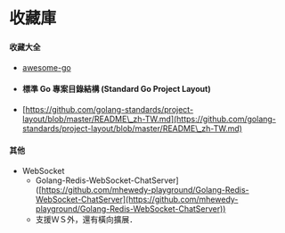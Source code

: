 # 收藏庫

###

#### 收藏大全

* [awesome-go](https://github.com/avelino/awesome-go)&#x20;
* #### 標準 Go 專案目錄結構 (Standard Go Project Layout)
* [https://github.com/golang-standards/project-layout/blob/master/README\_zh-TW.md](https://github.com/golang-standards/project-layout/blob/master/README\_zh-TW.md)

#### 其他

####

* WebSocket
  * Golang-Redis-WebSocket-ChatServer]\([https://github.com/mhewedy-playground/Golang-Redis-WebSocket-ChatServer](https://github.com/mhewedy-playground/Golang-Redis-WebSocket-ChatServer))
  * 支援ＷＳ外，還有橫向擴展．



